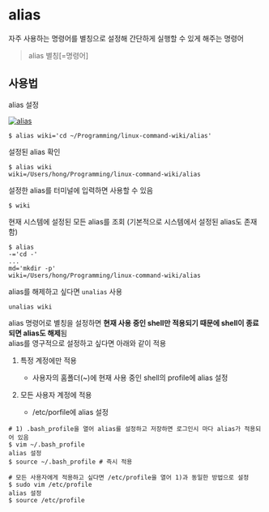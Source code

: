 # alias

자주 사용하는 명령어를 별칭으로 설정해 간단하게 실행할 수 있게 해주는 명령어

> alias 별칭[=명령어]


## 사용법

alias 설정

[![alias](https://asciinema.org/a/209211.png)](https://asciinema.org/a/209211)

``` shell
$ alias wiki='cd ~/Programming/linux-command-wiki/alias'
```

설정된 alias 확인

``` shell
$ alias wiki
wiki=/Users/hong/Programming/linux-command-wiki/alias
```

설정한 alias를 터미널에 입력하면  사용할 수 있음

``` shell
$ wiki
```

현재 시스템에 설정된 모든 alias를 조회 (기본적으로 시스템에서 설정된 alias도 존재함)

``` shell
$ alias
-='cd -'
...
md='mkdir -p'
wiki=/Users/hong/Programming/linux-command-wiki/alias
```

alias를 해제하고 싶다면 `unalias` 사용

``` shell
unalias wiki
```

alias 명령어로 별칭을 설정하면 **현재 사용 중인 shell만 적용되기 때문에 shell이 종료되면 alias도 해제**됨  
alias를 영구적으로 설정하고 싶다면 아래와 같이 적용

1. 특정 계정에만 적용
    * 사용자의 홈폴더(~)에 현재 사용 중인  shell의 profile에 alias 설정

2. 모든 사용자 계정에 적용
    * /etc/porfile에 alias 설정

``` shell
# 1) .bash_profile을 열어 alias를 설정하고 저장하면 로그인시 마다 alias가 적용되어 있음
$ vim ~/.bash_profile 
alias 설정
$ source ~/.bash_profile # 즉시 적용

# 모든 사용자에게 적용하고 싶다면 /etc/profile을 열어 1)과 동일한 방법으로 설정
$ sudo vim /etc/profile
alias 설정
$ source /etc/profile
```
